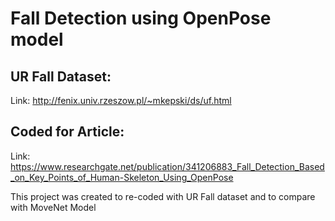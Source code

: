 # Fall Detection using OpenPose model
## UR Fall Dataset: 
 Link: http://fenix.univ.rzeszow.pl/~mkepski/ds/uf.html
## Coded for Article: 
 Link: https://www.researchgate.net/publication/341206883_Fall_Detection_Based_on_Key_Points_of_Human-Skeleton_Using_OpenPose

This project was created to re-coded with UR Fall dataset and to compare with MoveNet Model

